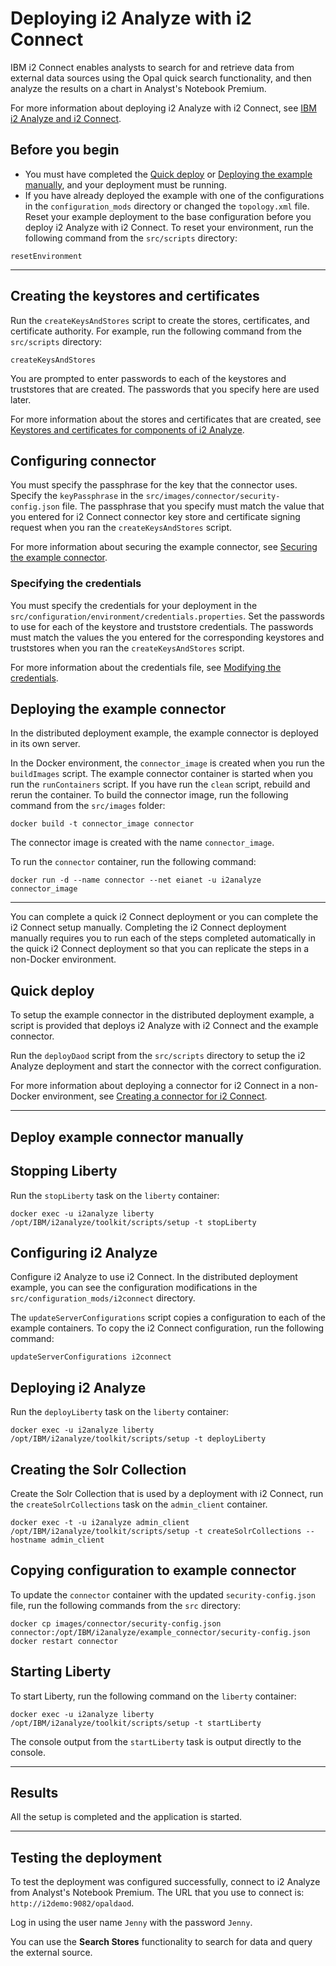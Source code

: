# Deploying i2 Analyze with i2 Connect
IBM i2 Connect enables analysts to search for and retrieve data from external data sources using the Opal quick search functionality, and then analyze the results on a chart in Analyst's Notebook Premium.

For more information about deploying i2 Analyze with i2 Connect, see [IBM i2 Analyze and i2 Connect](https://www.ibm.com/support/knowledgecenter/SSXVXZ/com.ibm.i2.connect.developer.doc/i2_connect_overview.html).

## Before you begin
- You must have completed the [Quick deploy](deploy_quick_start.md) or [Deploying the example manually](deploy_walk_through.md), and your deployment must be running.
- If you have already deployed the example with one of the configurations in the `configuration_mods` directory or changed the `topology.xml` file. Reset your example deployment to the base configuration before you deploy i2 Analyze with i2 Connect. To reset your environment, run the following command from the `src/scripts` directory:
```
resetEnvironment
```
---

## Creating the keystores and certificates
Run the `createKeysAndStores` script to create the stores, certificates, and certificate authority. For example, run the following command from the `src/scripts` directory:
```
createKeysAndStores
```
You are prompted to enter passwords to each of the keystores and truststores that are created. The passwords that you specify here are used later.

For more information about the stores and certificates that are created, see [Keystores and certificates for components of i2 Analyze](./securing_certificates.md).

## Configuring connector
You must specify the passphrase for the key that the connector uses. Specify the `keyPassphrase` in the `src/images/connector/security-config.json` file. The passphrase that you specify must match the value that you entered for i2 Connect connector key store and certificate signing request when you ran the `createKeysAndStores` script.

For more information about securing the example connector, see [Securing the example connector](https://www.ibm.com/support/knowledgecenter/SSXVXZ/com.ibm.i2.eia.go.live.doc/t_connect_example_security.html).

### Specifying the credentials
You must specify the credentials for your deployment in the `src/configuration/environment/credentials.properties`. Set the passwords to use for each of the keystore and truststore credentials. The passwords must match the values the you entered for the corresponding keystores and truststores when you ran the `createKeysAndStores` script.

For more information about the credentials file, see [Modifying the credentials](https://www.ibm.com/support/knowledgecenter/SSXVXZ/com.ibm.i2.eia.go.live.doc/t_specifying_credentials.html).

## Deploying the example connector
In the distributed deployment example, the example connector is deployed in its own server.

In the Docker environment, the `connector_image` is created when you run the `buildImages` script. The example connector container is started when you run the `runContainers` script. If you have run the `clean` script, rebuild and rerun the container.
To build the connector image, run the following command from the `src/images` folder:
```
docker build -t connector_image connector
```

The connector image is created with the name `connector_image`.

To run the `connector` container, run the following command:
```
docker run -d --name connector --net eianet -u i2analyze connector_image
```
---

You can complete a quick i2 Connect deployment or you can complete the i2 Connect setup manually. Completing the i2 Connect deployment manually requires you to run each of the steps completed automatically in the quick i2 Connect deployment so that you can replicate the steps in a non-Docker environment.

## Quick deploy
To setup the example connector in the distributed deployment example, a script is provided that deploys i2 Analyze with i2 Connect and the example connector.

Run the `deployDaod` script from the `src/scripts` directory to setup the i2 Analyze deployment and start the connector with the correct configuration.

For more information about deploying a connector for i2 Connect in a non-Docker environment, see [Creating a connector for i2 Connect](https://www.ibm.com/support/knowledgecenter/SSXVXZ_2.2.0/com.ibm.i2.connect.developer.doc/creating_a_connector.html).

---
## Deploy example connector manually

## Stopping Liberty
Run the `stopLiberty` task on the `liberty` container:
```
docker exec -u i2analyze liberty /opt/IBM/i2analyze/toolkit/scripts/setup -t stopLiberty
```

## Configuring i2 Analyze
Configure i2 Analyze to use i2 Connect. In the distributed deployment example, you can see the configuration modifications in the `src/configuration_mods/i2connect` directory.

The `updateServerConfigurations` script copies a configuration to each of the example containers. To copy the i2 Connect configuration, run the following command:
```
updateServerConfigurations i2connect
```

## Deploying i2 Analyze
Run the `deployLiberty` task on the `liberty` container:
```
docker exec -u i2analyze liberty /opt/IBM/i2analyze/toolkit/scripts/setup -t deployLiberty
```

## Creating the Solr Collection
Create the Solr Collection that is used by a deployment with i2 Connect, run the `createSolrCollections` task on the `admin_client` container.
```
docker exec -t -u i2analyze admin_client /opt/IBM/i2analyze/toolkit/scripts/setup -t createSolrCollections --hostname admin_client
```

## Copying configuration to example connector
To update the `connector` container with the updated `security-config.json` file, run the following commands from the `src` directory:
```
docker cp images/connector/security-config.json connector:/opt/IBM/i2analyze/example_connector/security-config.json
docker restart connector
```

## Starting Liberty
To start Liberty, run the following command on the `liberty` container:
```
docker exec -u i2analyze liberty /opt/IBM/i2analyze/toolkit/scripts/setup -t startLiberty
```
The console output from the `startLiberty` task is output directly to the console.

---

## Results
All the setup is completed and the application is started.

---

## Testing the deployment
To test the deployment was configured successfully, connect to i2 Analyze from Analyst's Notebook Premium. The URL that you use to connect is: `http://i2demo:9082/opaldaod`.

Log in using the user name `Jenny` with the password `Jenny`.

You can use the **Search Stores** functionality to search for data and query the external source.
